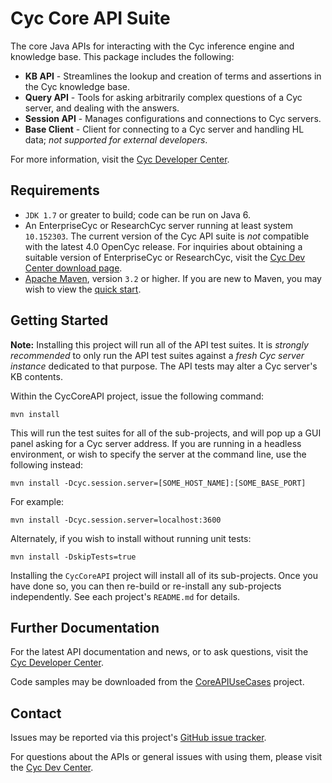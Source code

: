 Cyc Core API Suite
==================

The core Java APIs for interacting with the Cyc inference engine and knowledge 
base. This package includes the following:

* **KB API** - Streamlines the lookup and creation of terms and assertions in
  the Cyc knowledge base.
* **Query API** - Tools for asking arbitrarily complex questions of a Cyc
  server, and dealing with the answers.
* **Session API** - Manages configurations and connections to Cyc servers.
* **Base Client** - Client for connecting to a Cyc server and handling HL data;
  _not supported for external developers_.

For more information, visit the [Cyc Developer Center](http://dev.cyc.com/).

Requirements
------------

* `JDK 1.7` or greater to build; code can be run on Java 6.
* An EnterpriseCyc or ResearchCyc server running at least system `10.152303`. 
  The current version of the Cyc API suite is _not_ compatible with the latest 
  4.0 OpenCyc release. For inquiries about obtaining a suitable version of
  EnterpriseCyc or ResearchCyc, visit the 
  [Cyc Dev Center download page](http://dev.cyc.com/cyc-api/download.html).
* [Apache Maven](http://maven.apache.org/), version `3.2` or
  higher. If you are new to Maven, you may wish to view the
  [quick start](http://maven.apache.org/run-maven/index.html).

Getting Started
---------------

**Note:** Installing this project will run all of the API test suites. It is
_strongly recommended_ to only run the API test suites against a 
_fresh Cyc server instance_ dedicated to that purpose. The API tests may alter
a Cyc server's KB contents.

Within the CycCoreAPI project, issue the following command:

    mvn install

This will run the test suites for all of the sub-projects, and will pop up a 
GUI panel asking for a Cyc server address. If you are running in a headless 
environment, or wish to specify the server at the command line, use the 
following instead:

    mvn install -Dcyc.session.server=[SOME_HOST_NAME]:[SOME_BASE_PORT]

For example:

    mvn install -Dcyc.session.server=localhost:3600

Alternately, if you wish to install without running unit tests:

    mvn install -DskipTests=true 

Installing the `CycCoreAPI` project will install all of its sub-projects. Once 
you have done so, you can then re-build or re-install any sub-projects 
independently. See each project's `README.md` for details.

Further Documentation
---------------------

For the latest API documentation and news, or to ask questions, visit the 
[Cyc Developer Center](http://dev.cyc.com/). 

Code samples may be downloaded from the [CoreAPIUseCases](https://github.com/cycorp/CoreAPIUseCases)
project.

Contact
-------

Issues may be reported via this project's
[GitHub issue tracker](https://github.com/cycorp/CycCoreAPI/issues).

For questions about the APIs or general issues with using them, please visit the
[Cyc Dev Center](http://dev.cyc.com/cyc-api/issues.html).
